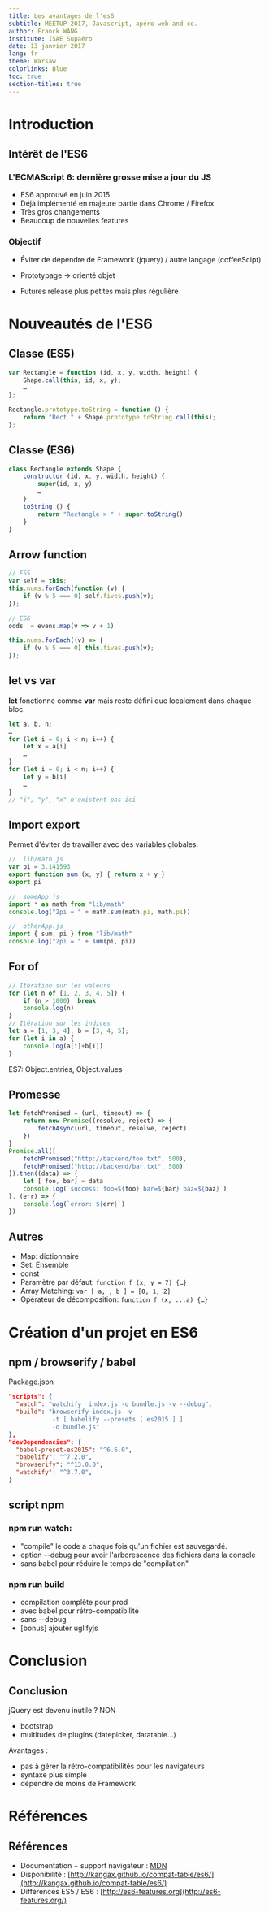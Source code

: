 ```yaml
---
title: Les avantages de l'es6
subtitle: MEETUP 2017, Javascript, apéro web and co.
author: Franck WANG
institute: ISAE Supaéro
date: 13 janvier 2017
lang: fr
theme: Warsaw
colorlinks: Blue
toc: true
section-titles: true
---
```


# Introduction

## Intérêt de l'ES6

### L'ECMAScript 6: dernière grosse mise a jour du JS

* ES6 approuvé en juin 2015
* Déjà implémenté en majeure partie dans Chrome / Firefox
* Très gros changements
* Beaucoup de nouvelles features

### Objectif

* Éviter de dépendre de Framework (jquery) / autre langage (coffeeScipt)

* Prototypage $\rightarrow$ orienté objet

* Futures release plus petites mais plus régulière

# Nouveautés de l'ES6

## Classe (ES5)

```javascript
var Rectangle = function (id, x, y, width, height) {
    Shape.call(this, id, x, y);
    …
};

Rectangle.prototype.toString = function () {
    return "Rect " + Shape.prototype.toString.call(this);
};
```

## Classe (ES6)

```javascript
class Rectangle extends Shape {
    constructor (id, x, y, width, height) {
        super(id, x, y)
        …
    }
    toString () {
        return "Rectangle > " + super.toString()
    }
}
```

## Arrow function

```javascript
// ES5
var self = this;
this.nums.forEach(function (v) {
    if (v % 5 === 0) self.fives.push(v);
});

// ES6
odds  = evens.map(v => v + 1)

this.nums.forEach((v) => {
    if (v % 5 === 0) this.fives.push(v);
});
```

## let vs var

__let__ fonctionne comme __var__ mais reste défini que localement dans chaque
bloc.

```javascript
let a, b, n;
…
for (let i = 0; i < n; i++) {
    let x = a[i]
    …
}
for (let i = 0; i < n; i++) {
    let y = b[i]
    …
}
// "i", "y", "x" n'existent pas ici

```

## Import export

Permet d'éviter de travailler avec des variables globales.

```javascript
//  lib/math.js
var pi = 3.141593
export function sum (x, y) { return x + y }
export pi

//  someApp.js
import * as math from "lib/math"
console.log("2pi = " + math.sum(math.pi, math.pi))

//  otherApp.js
import { sum, pi } from "lib/math"
console.log("2pi = " + sum(pi, pi))
```

## For of

```javascript
// Itération sur les valeurs
for (let n of [1, 2, 3, 4, 5]) {
    if (n > 1000)  break
    console.log(n)
}
// Itération sur les indices
let a = [1, 3, 4], b = [3, 4, 5];
for (let i in a) {
    console.log(a[i]+b[i])
}
```

ES7: Object.entries, Object.values

## Promesse

```javascript
let fetchPromised = (url, timeout) => {
    return new Promise((resolve, reject) => {
        fetchAsync(url, timeout, resolve, reject)
    })
}
Promise.all([
    fetchPromised("http://backend/foo.txt", 500),
    fetchPromised("http://backend/bar.txt", 500)
]).then((data) => {
    let [ foo, bar] = data
    console.log(`success: foo=${foo} bar=${bar} baz=${baz}`)
}, (err) => {
    console.log(`error: ${err}`)
})
```

## Autres

* Map: dictionnaire
* Set: Ensemble
* const
* Paramètre par défaut: `function f (x, y = 7) {…}`
* Array Matching: `var [ a, , b ] = [0, 1, 2]`
* Opérateur de décomposition: `function f (x, ...a) {…}`

# Création d'un projet en ES6

## npm / browserify / babel

Package.json
```json
"scripts": {
  "watch": "watchify  index.js -o bundle.js -v --debug",
  "build": "browserify index.js -v
            -t [ babelify --presets [ es2015 ] ]
            -o bundle.js"
},
"devDependencies": {
  "babel-preset-es2015": "^6.6.0",
  "babelify": "^7.2.0",
  "browserify": "^13.0.0",
  "watchify": "^3.7.0",
}

```

## script npm

### __npm run watch__:

* "compile" le code a chaque fois qu'un fichier est sauvegardé.
* option --debug pour avoir l'arborescence des fichiers dans la console
* sans babel pour réduire le temps de "compilation"

### __npm run build__

* compilation complète pour prod
* avec babel pour rétro-compatibilité
* sans --debug
* [bonus] ajouter uglifyjs

# Conclusion

## Conclusion

jQuery est devenu inutile ? NON

* bootstrap
* multitudes de plugins (datepicker, datatable...)

Avantages :

* pas à gérer la rétro-compatibilités pour les navigateurs
* syntaxe plus simple
* dépendre de moins de Framework

# Références

## Références

* Documentation + support navigateur : [MDN](https://developer.mozilla.org/fr/docs/Web/JavaScript)
* Disponibilité : [http://kangax.github.io/compat-table/es6/](http://kangax.github.io/compat-table/es6/)
* Différences ES5 / ES6 : [http://es6-features.org](http://es6-features.org/)
